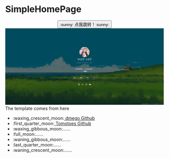 # SimpleHomePage

<div align="center">
  <a href="https://wad-sad.github.io">
    <button>:sunny: 点我跳转！:sunny:</button>
  </a>
</div>
<img
  src="https://raw.githubusercontent.com/wad-sad/wad-sad.github.io/main/assets/img/image1.png"
/>

<div>
  The template comes from here
  <ul>
    <li>
      :waxing_crescent_moon:<a href="https://github.com/dmego/home.github.io">
        dmego Github
      </a>
    </li>
    <li>
      :first_quarter_moon:<a href="https://github.com/Tomotoes/HomePage">
        Tomotoes Github
      </a>
    </li>
    <li>:waxing_gibbous_moon:……</li>
    <li>:full_moon:……</li>
    <li>:waning_gibbous_moon:……</li>
    <li>:last_quarter_moon:……</li>
    <li>:waning_crescent_moon:……</li>
  </ul>
</div>
